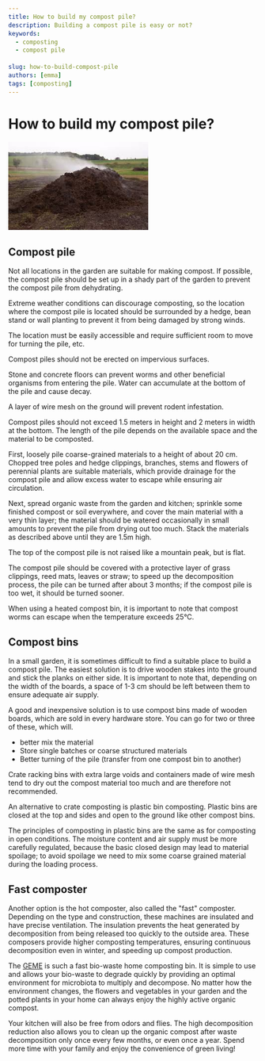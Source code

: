```yaml
---
title: How to build my compost pile?
description: Building a compost pile is easy or not? 
keywords:
  - composting
  - compost pile

slug: how-to-build-compost-pile
authors: [emma]
tags: [composting]
---
```


# How to build my compost pile?

![compost pile](./img/img.png)


## Compost pile

Not all locations in the garden are suitable for making compost. If possible, the compost pile should be set up in a 
shady part of the garden to prevent the compost pile from dehydrating.

Extreme weather conditions can discourage composting, so the location where the compost pile is located should be surrounded
by a hedge, bean stand or wall planting to prevent it from being damaged by strong winds.

The location must be easily accessible and require sufficient room to move for turning the pile, etc.

Compost piles should not be erected on impervious surfaces.

Stone and concrete floors can prevent worms and other beneficial organisms from entering the pile. Water can accumulate 
at the bottom of the pile and cause decay.

A layer of wire mesh on the ground will prevent rodent infestation.

Compost piles should not exceed 1.5 meters in height and 2 meters in width at the bottom. The length of the pile depends 
on the available space and the material to be composted.

First, loosely pile coarse-grained materials to a height of about 20 cm. Chopped tree poles and hedge clippings, branches, 
stems and flowers of perennial plants are suitable materials, which provide drainage for the compost pile and allow excess 
water to escape while ensuring air circulation.

Next, spread organic waste from the garden and kitchen; sprinkle some finished compost or soil everywhere, and cover the
main material with a very thin layer; the material should be watered occasionally in small amounts to prevent the pile 
from drying out too much. Stack the materials as described above until they are 1.5m high.

The top of the compost pile is not raised like a mountain peak, but is flat.

The compost pile should be covered with a protective layer of grass clippings, reed mats, leaves or straw; to speed up 
the decomposition process, the pile can be turned after about 3 months; if the compost pile is too wet, it should be 
turned sooner.

When using a heated compost bin, it is important to note that compost worms can escape when the temperature exceeds 25°C.

## Compost bins

In a small garden, it is sometimes difficult to find a suitable place to build a compost pile. The easiest solution is to 
drive wooden stakes into the ground and stick the planks on either side. It is important to note that, depending on the 
width of the boards, a space of 1-3 cm should be left between them to ensure adequate air supply.

A good and inexpensive solution is to use compost bins made of wooden boards, which are sold in every hardware store. 
You can go for two or three of these, which will.

- better mix the material
- Store single batches or coarse structured materials
- Better turning of the pile (transfer from one compost bin to another)

Crate racking bins with extra large voids and containers made of wire mesh tend to dry out the compost material too much 
and are therefore not recommended.

An alternative to crate composting is plastic bin composting. Plastic bins are closed at the top and sides and open to 
the ground like other compost bins.

The principles of composting in plastic bins are the same as for composting in open conditions. The moisture content and 
air supply must be more carefully regulated, because the basic closed design may lead to material spoilage; to avoid 
spoilage we need to mix some coarse grained material during the loading process.

## Fast composter

Another option is the hot composter, also called the "fast" composter. Depending on the type and construction, these 
machines are insulated and have precise ventilation. The insulation prevents the heat generated by decomposition from 
being released too quickly to the outside area. These composers provide higher composting temperatures, ensuring continuous
decomposition even in winter, and speeding up compost production.

The [GEME](/product/geme) is such a fast bio-waste home composting bin. It is simple to use and allows your bio-waste to 
degrade quickly by providing an optimal environment for microbiota to multiply and decompose. No matter how the 
environment changes, the flowers and vegetables in your garden and the potted plants in your home can always enjoy the 
highly active organic compost.

Your kitchen will also be free from odors and flies. The high decomposition reduction also allows you to clean up the 
organic compost after waste decomposition only once every few months, or even once a year. Spend more time with your family 
and enjoy the convenience of green living!
